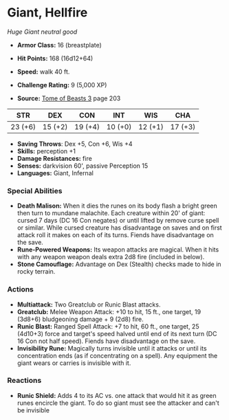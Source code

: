 # Giant, Hellfire

*Huge* *Giant* *neutral good*

- **Armor Class:** 16 (breastplate)
- **Hit Points:** 168 (16d12+64)
- **Speed:** walk 40 ft.

- **Challenge Rating:** 9 (5,000 XP)
- **Source:** [Tome of Beasts 3](https://koboldpress.com/kpstore/product/tome-of-beasts-3-for-5th-edition/) page 203

| STR | DEX | CON | INT | WIS | CHA |
| --- | --- | --- | --- | --- | --- |
| 23 (+6) | 15 (+2) | 19 (+4) | 10 (+0) | 12 (+1) | 17 (+3) |

- **Saving Throws**: Dex +5, Con +6, Wis +4
- **Skills:** perception +1
- **Damage Resistances:** fire
- **Senses:** darkvision 60', passive Perception 15
- **Languages:** Giant, Infernal

### Special Abilities

- **Death Malison:** When it dies the runes on its body flash a bright green then turn to mundane malachite. Each creature within 20' of giant: cursed 7 days (DC 16 Con negates) or until lifted by remove curse spell or similar. While cursed creature has disadvantage on saves and on first attack roll it makes on each of its turns. Fiends have disadvantage on the save.
- **Rune-Powered Weapons:** Its weapon attacks are magical. When it hits with any weapon weapon deals extra 2d8 fire (included in below).
- **Stone Camouflage:** Advantage on Dex (Stealth) checks made to hide in rocky terrain.

### Actions

- **Multiattack:** Two Greatclub or Runic Blast attacks.
- **Greatclub:** Melee Weapon Attack: +10 to hit, 15 ft., one target, 19 (3d8+6) bludgeoning damage + 9 (2d8) fire.
- **Runic Blast:** Ranged Spell Attack: +7 to hit, 60 ft., one target, 25 (4d10+3) force and target's speed halved until end of its next turn (DC 16 Con not half speed). Fiends have disadvantage on the save.
- **Invisibility Rune:** Magically turns invisible until it attacks or until its concentration ends (as if concentrating on a spell). Any equipment the giant wears or carries is invisible with it.

### Reactions

- **Runic Shield:** Adds 4 to its AC vs. one attack that would hit it as green runes encircle the giant. To do so giant must see the attacker and can't be invisible


